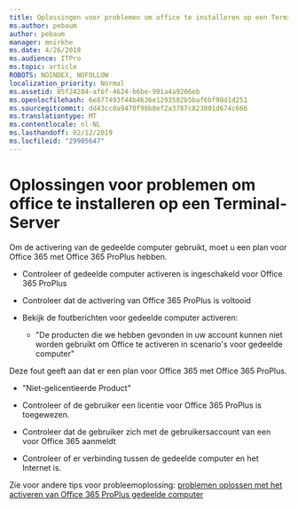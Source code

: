 ```yaml
---
title: Oplossingen voor problemen om office te installeren op een Terminal-Server
ms.author: pebaum
author: pebaum
manager: mnirkhe
ms.date: 4/26/2018
ms.audience: ITPro
ms.topic: article
ROBOTS: NOINDEX, NOFOLLOW
localization_priority: Normal
ms.assetid: 85f24284-af6f-4624-b6be-901a4a9206eb
ms.openlocfilehash: 6e877493f44b4636e1293582b5baf6bf98d1d251
ms.sourcegitcommit: dd43cc0a9470f98b8ef2a3787c823801d674c666
ms.translationtype: MT
ms.contentlocale: nl-NL
ms.lasthandoff: 02/12/2019
ms.locfileid: "29905647"
---
```

# <a name="solutions-for-issues-around-installing-office-on-a-terminal-server"></a>Oplossingen voor problemen om office te installeren op een Terminal-Server

Om de activering van de gedeelde computer gebruikt, moet u een plan voor Office 365 met Office 365 ProPlus hebben.
  
- Controleer of gedeelde computer activeren is ingeschakeld voor Office 365 ProPlus
    
- Controleer dat de activering van Office 365 ProPlus is voltooid
    
- Bekijk de foutberichten voor gedeelde computer activeren:
    
  - "De producten die we hebben gevonden in uw account kunnen niet worden gebruikt om Office te activeren in scenario's voor gedeelde computer"
  
Deze fout geeft aan dat er een plan voor Office 365 met Office 365 ProPlus.
    
  - "Niet-gelicentieerde Product"
    
  - Controleer of de gebruiker een licentie voor Office 365 ProPlus is toegewezen.
    
  - Controleer dat de gebruiker zich met de gebruikersaccount van een voor Office 365 aanmeldt
    
  - Controleer of er verbinding tussen de gedeelde computer en het Internet is.
    
Zie voor andere tips voor probleemoplossing: [problemen oplossen met het activeren van Office 365 ProPlus gedeelde computer](https://docs.microsoft.com/DeployOffice/troubleshoot-issues-with-shared-computer-activation-for-office-365-proplus)
  

